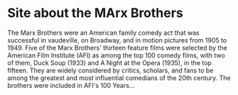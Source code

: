 # Site about the MArx Brothers 

The Marx Brothers were an American family comedy act that was successful in vaudeville, 
on Broadway, and in motion pictures from 1905 to 1949. Five of the Marx Brothers' thirteen 
feature films were selected by the American Film Institute (AFI) as among the top 100 comedy films, 
with two of them, Duck Soup (1933) and A Night at the Opera (1935), in the top fifteen. 
They are widely considered by critics, scholars, and fans to be among the greatest and most influential comedians of the 20th century. 
The brothers were included in AFI's 100 Years...
